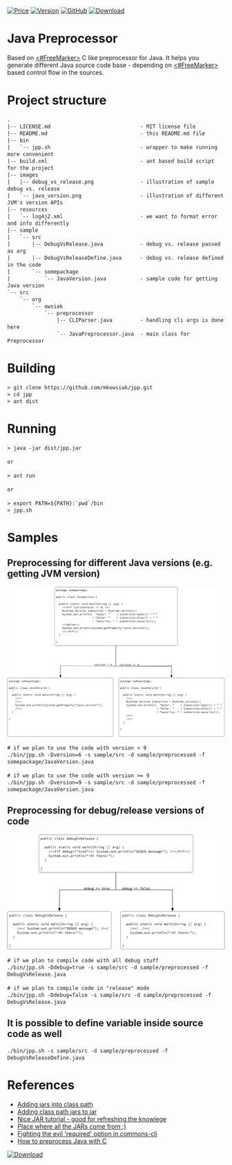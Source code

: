 [![Price](https://img.shields.io/badge/price-FREE-0098f7.svg)](https://github.com/mkowsiak/jpp/blob/master/LICENSE.md)
[![Version](https://img.shields.io/badge/version-v2.7-green.svg)](https://github.com/mkowsiak/jpp/archive/master.zip)
[![GitHub](https://img.shields.io/github/license/mashape/apistatus.svg)](https://github.com/mkowsiak/jpp/blob/master/LICENSE.md)
[![Download](https://img.shields.io/badge/download-click%20here-red.svg)](https://github.com/mkowsiak/jpp/archive/master.zip)
# Java Preprocessor

Based on [<#FreeMarker>](https://freemarker.apache.org) C like preprocessor for Java. It helps you generate different Java source code base - depending on [<#FreeMarker>](https://freemarker.apache.org) based control flow in the sources.

# Project structure

    .
	|-- LICENSE.md                             - MIT license file
    |-- README.md                              - this README.md file
    |-- bin
    |   `-- jpp.sh                             - wrapper to make running more convenient
    |-- build.xml                              - ant based build script for the project
	|-- images
	|   |-- debug_vs_release.png               - illustration of sample debug vs. release
	|   `-- java_version.png                   - illustration of different JVM's version APIs
    |-- resources
    |   `-- log4j2.xml                         - we want to format error and info differently
    |-- sample
    |   `-- src
    |       |-- DebugVsRelease.java            - debug vs. release passed as arg
    |       |-- DebugVsReleaseDefine.java      - debug vs. release defined in the code
    |       `-- somepackage
    |           `-- JavaVersion.java           - sample code for getting Java version
    `-- src
        `-- org
            `-- owsiak
                `-- preprocessor
                    |-- CLIParser.java         - handling cli args is done here
                    `-- JavaPreprocessor.java  - main class for Preprocessor

# Building

    > git clone https://github.com/mkowsiak/jpp.git
    > cd jpp
    > ant dist

# Running

    > java -jar dist/jpp.jar

    or

    > ant run

    or

    > export PATH=${PATH}:`pwd`/bin
    > jpp.sh

# Samples

## Preprocessing for different Java versions (e.g. getting JVM version)

<p align="center">
  <img src="https://github.com/mkowsiak/jpp/blob/master/images/java_version.png?raw=true">
</p>

    # if we plan to use the code with version < 9
    ./bin/jpp.sh -Dversion=6 -s sample/src -d sample/preprocessed -f somepackage/JavaVersion.java

    # if we plan to use the code with version >= 9
    ./bin/jpp.sh -Dversion=9 -s sample/src -d sample/preprocessed -f somepackage/JavaVersion.java

## Preprocessing for debug/release versions of code

<p align="center">
  <img src="https://github.com/mkowsiak/jpp/blob/master/images/debug_vs_release.png?raw=true">
</p>

    # if we plan to compile code with all debug stuff
    ./bin/jpp.sh -Ddebug=true -s sample/src -d sample/preprocessed -f DebugVsRelease.java
    
    # if we plan to compile code in "release" mode
    ./bin/jpp.sh -Ddebug=false -s sample/src -d sample/preprocessed -f DebugVsRelease.java

## It is possible to define variable inside source code as well

    ./bin/jpp.sh -s sample/src -d sample/preprocessed -f DebugVsReleaseDefine.java

# References

- [Adding jars into class path](https://alvinalexander.com/blog/post/java/ant-add-all-jars-lib-directory-to-classpath)
- [Adding class path jars to jar](https://stackoverflow.com/questions/7057229/how-to-include-classpath-jars-into-a-jar-in-ant)
- [Nice JAR tutorial - good for refreshing the knowlege](https://www.ibm.com/developerworks/library/j-5things6/index.html)
- [Place where all the JARs come from ;)](http://repo.maven.apache.org/maven2/)
- [Fighting the evil 'required' option in commons-cli](https://stackoverflow.com/questions/36720946/apache-cli-required-options-contradicts-with-help-option)
- [How to preprocess Java with C](https://lyubomyr-shaydariv.github.io/posts/2016-09-06-fun-with-java-and-c-preprocessor/)

[![Download](https://img.shields.io/badge/download-click%20here-red.svg)](https://github.com/mkowsiak/jpp/archive/master.zip)
